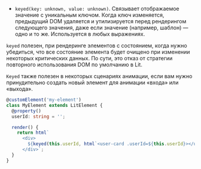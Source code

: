 * `keyed(key: unknown, value: unknown)`. Связывает отображаемое значение с уникальным ключом. Когда ключ изменяется, предыдущий DOM удаляется и утилизируется перед рендерингом следующего значения, даже если значение (например, шаблон) — одно и то же. Используется в любых выражениях.

`keyed` полезен, при рендеринге элементов с состоянием, когда нужно убедиться, что все состояние элемента будет очищено при изменении некоторых критических данных. По сути, это отказ от стратегии повторного использования DOM по умолчанию в Lit.

`Keyed` также полезен в некоторых сценариях анимации, если вам нужно принудительно создать новый элемент для анимации «входа» или «выхода».

```ts
@customElement('my-element')
class MyElement extends LitElement {
  @property()
  userId: string = '';

  render() {
    return html`
      <div>
        ${keyed(this.userId, html`<user-card .userId=${this.userId}></user-card>`)}
      </div>`;
  }
}
```
